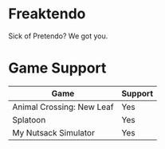 # Freaktendo
Sick of Pretendo? We got you.
# Game Support
| Game          | Support       |
| ------------- | ------------- |
| Animal Crossing: New Leaf  | Yes  |
| Splatoon | Yes |
| My Nutsack Simulator | Yes |
